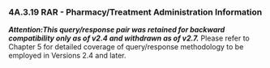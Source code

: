 ### 4A.3.19 RAR - Pharmacy/Treatment Administration Information

**_Attention:This query/response pair was retained for backward compatibility only as of v2.4 and withdrawn as of v2.7._** Please refer to Chapter 5 for detailed coverage of query/response methodology to be employed in Versions 2.4 and later.

